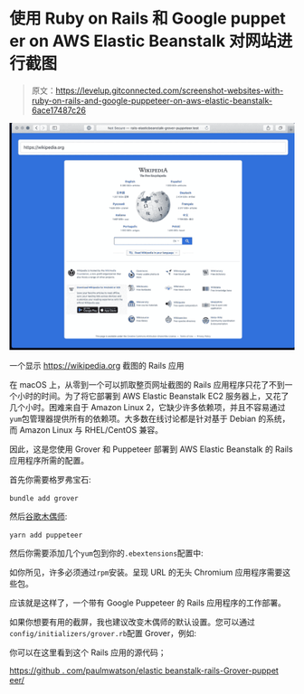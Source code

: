 # 使用 Ruby on Rails 和 Google puppet er on AWS Elastic Beanstalk 对网站进行截图

> 原文：<https://levelup.gitconnected.com/screenshot-websites-with-ruby-on-rails-and-google-puppeteer-on-aws-elastic-beanstalk-6ace17487c26>

![](img/b947a8f0e6c55cb5313bc09656b521d4.png)

一个显示 https://wikipedia.org 截图的 Rails 应用

在 macOS 上，从零到一个可以抓取整页网址截图的 Rails 应用程序只花了不到一个小时的时间。为了将它部署到 AWS Elastic Beanstalk EC2 服务器上，又花了几个小时。困难来自于 Amazon Linux 2，它缺少许多依赖项，并且不容易通过`yum`包管理器提供所有的依赖项。大多数在线讨论都是针对基于 Debian 的系统，而 Amazon Linux 与 RHEL/CentOS 兼容。

因此，这是您使用 Grover 和 Puppeteer 部署到 AWS Elastic Beanstalk 的 Rails 应用程序所需的配置。

首先你需要格罗弗宝石:

`bundle add grover`

然后[谷歌木偶师](https://developers.google.com/web/tools/puppeteer):

`yarn add puppeteer`

然后你需要添加几个`yum`包到你的`.ebextensions`配置中:

如你所见，许多必须通过`rpm`安装。呈现 URL 的无头 Chromium 应用程序需要这些包。

应该就是这样了，一个带有 Google Puppeteer 的 Rails 应用程序的工作部署。

如果你想要有用的截屏，我也建议改变木偶师的默认设置。您可以通过`config/initializers/grover.rb`配置 Grover，例如:

你可以在这里看到这个 Rails 应用的源代码；

[https://github . com/paulmwatson/elastic beanstalk-rails-Grover-puppet eer/](https://github.com/paulmwatson/elasticbeanstalk-rails-grover-puppeteer/blob/master/.ebextensions/00_packages.config)